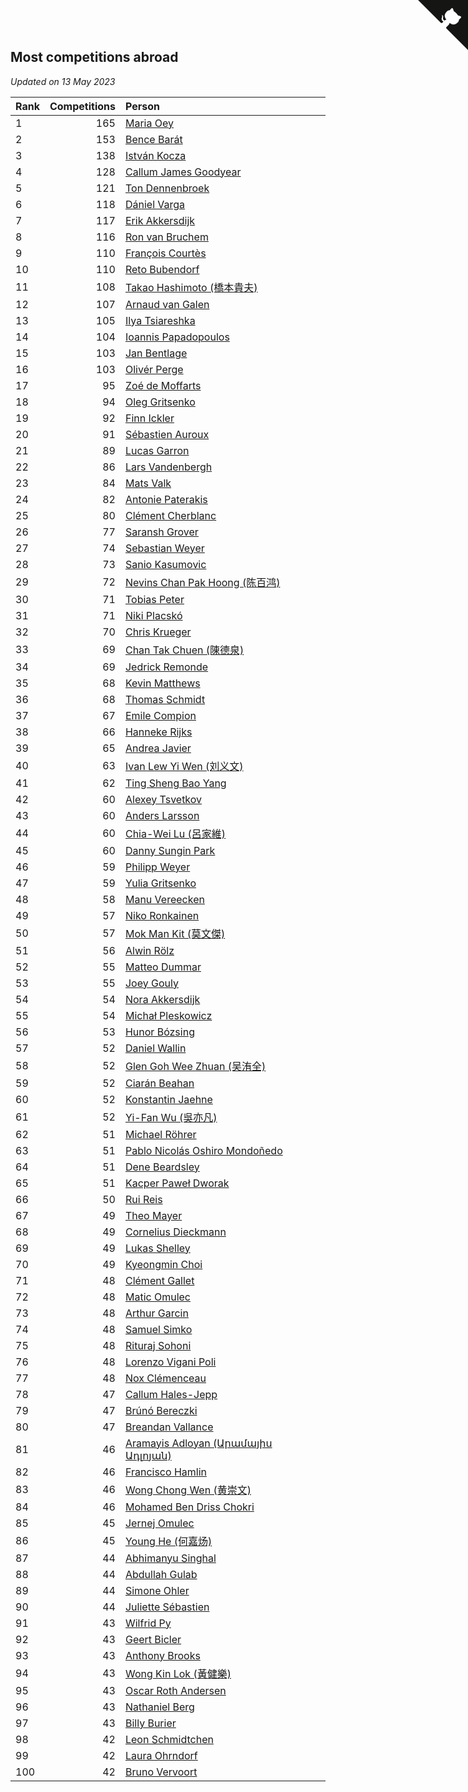 ## Most competitions abroad

*Updated on 13 May 2023*

| Rank | Competitions | Person |
| :--- | ---: | :--- |
| 1 | 165 | [Maria Oey](https://www.worldcubeassociation.org/persons/2007OEYM01) |
| 2 | 153 | [Bence Barát](https://www.worldcubeassociation.org/persons/2008BARA01) |
| 3 | 138 | [István Kocza](https://www.worldcubeassociation.org/persons/2005KOCZ01) |
| 4 | 128 | [Callum James Goodyear](https://www.worldcubeassociation.org/persons/2012GOOD02) |
| 5 | 121 | [Ton Dennenbroek](https://www.worldcubeassociation.org/persons/2003DENN01) |
| 6 | 118 | [Dániel Varga](https://www.worldcubeassociation.org/persons/2008VARG01) |
| 7 | 117 | [Erik Akkersdijk](https://www.worldcubeassociation.org/persons/2005AKKE01) |
| 8 | 116 | [Ron van Bruchem](https://www.worldcubeassociation.org/persons/2003BRUC01) |
| 9 | 110 | [François Courtès](https://www.worldcubeassociation.org/persons/2008COUR01) |
| 10 | 110 | [Reto Bubendorf](https://www.worldcubeassociation.org/persons/2012BUBE01) |
| 11 | 108 | [Takao Hashimoto (橋本貴夫)](https://www.worldcubeassociation.org/persons/2007HASH01) |
| 12 | 107 | [Arnaud van Galen](https://www.worldcubeassociation.org/persons/2006GALE01) |
| 13 | 105 | [Ilya Tsiareshka](https://www.worldcubeassociation.org/persons/2012TERE01) |
| 14 | 104 | [Ioannis Papadopoulos](https://www.worldcubeassociation.org/persons/2013PAPA01) |
| 15 | 103 | [Jan Bentlage](https://www.worldcubeassociation.org/persons/2010BENT01) |
| 16 | 103 | [Olivér Perge](https://www.worldcubeassociation.org/persons/2007PERG01) |
| 17 | 95 | [Zoé de Moffarts](https://www.worldcubeassociation.org/persons/2010MOFF02) |
| 18 | 94 | [Oleg Gritsenko](https://www.worldcubeassociation.org/persons/2011GRIT01) |
| 19 | 92 | [Finn Ickler](https://www.worldcubeassociation.org/persons/2012ICKL01) |
| 20 | 91 | [Sébastien Auroux](https://www.worldcubeassociation.org/persons/2008AURO01) |
| 21 | 89 | [Lucas Garron](https://www.worldcubeassociation.org/persons/2006GARR01) |
| 22 | 86 | [Lars Vandenbergh](https://www.worldcubeassociation.org/persons/2003VAND01) |
| 23 | 84 | [Mats Valk](https://www.worldcubeassociation.org/persons/2007VALK01) |
| 24 | 82 | [Antonie Paterakis](https://www.worldcubeassociation.org/persons/2012PATE01) |
| 25 | 80 | [Clément Cherblanc](https://www.worldcubeassociation.org/persons/2014CHER05) |
| 26 | 77 | [Saransh Grover](https://www.worldcubeassociation.org/persons/2014GROV01) |
| 27 | 74 | [Sebastian Weyer](https://www.worldcubeassociation.org/persons/2010WEYE02) |
| 28 | 73 | [Sanio Kasumovic](https://www.worldcubeassociation.org/persons/2009KASU01) |
| 29 | 72 | [Nevins Chan Pak Hoong (陈百鸿)](https://www.worldcubeassociation.org/persons/2010CHAN20) |
| 30 | 71 | [Tobias Peter](https://www.worldcubeassociation.org/persons/2014PETE03) |
| 31 | 71 | [Niki Placskó](https://www.worldcubeassociation.org/persons/2008PLAC01) |
| 32 | 70 | [Chris Krueger](https://www.worldcubeassociation.org/persons/2006KRUE01) |
| 33 | 69 | [Chan Tak Chuen (陳德泉)](https://www.worldcubeassociation.org/persons/2007CHUE01) |
| 34 | 69 | [Jedrick Remonde](https://www.worldcubeassociation.org/persons/2008REMO01) |
| 35 | 68 | [Kevin Matthews](https://www.worldcubeassociation.org/persons/2010MATT02) |
| 36 | 68 | [Thomas Schmidt](https://www.worldcubeassociation.org/persons/2013SCHM02) |
| 37 | 67 | [Emile Compion](https://www.worldcubeassociation.org/persons/2007COMP01) |
| 38 | 66 | [Hanneke Rijks](https://www.worldcubeassociation.org/persons/2008RIJK01) |
| 39 | 65 | [Andrea Javier](https://www.worldcubeassociation.org/persons/2010JAVI01) |
| 40 | 63 | [Ivan Lew Yi Wen (刘义文)](https://www.worldcubeassociation.org/persons/2012WENI01) |
| 41 | 62 | [Ting Sheng Bao Yang](https://www.worldcubeassociation.org/persons/2008BAOY01) |
| 42 | 60 | [Alexey Tsvetkov](https://www.worldcubeassociation.org/persons/2017TSVE02) |
| 43 | 60 | [Anders Larsson](https://www.worldcubeassociation.org/persons/2003LARS01) |
| 44 | 60 | [Chia-Wei Lu (呂家維)](https://www.worldcubeassociation.org/persons/2007LUCH01) |
| 45 | 60 | [Danny Sungin Park](https://www.worldcubeassociation.org/persons/2015PARK13) |
| 46 | 59 | [Philipp Weyer](https://www.worldcubeassociation.org/persons/2010WEYE01) |
| 47 | 59 | [Yulia Gritsenko](https://www.worldcubeassociation.org/persons/2012SIDO01) |
| 48 | 58 | [Manu Vereecken](https://www.worldcubeassociation.org/persons/2010VERE01) |
| 49 | 57 | [Niko Ronkainen](https://www.worldcubeassociation.org/persons/2010RONK01) |
| 50 | 57 | [Mok Man Kit (莫文傑)](https://www.worldcubeassociation.org/persons/2009KITM01) |
| 51 | 56 | [Alwin Rölz](https://www.worldcubeassociation.org/persons/2016ROLZ01) |
| 52 | 55 | [Matteo Dummar](https://www.worldcubeassociation.org/persons/2017DUMM01) |
| 53 | 55 | [Joey Gouly](https://www.worldcubeassociation.org/persons/2007GOUL01) |
| 54 | 54 | [Nora Akkersdijk](https://www.worldcubeassociation.org/persons/2009CHRI03) |
| 55 | 54 | [Michał Pleskowicz](https://www.worldcubeassociation.org/persons/2009PLES01) |
| 56 | 53 | [Hunor Bózsing](https://www.worldcubeassociation.org/persons/2009BOZS01) |
| 57 | 52 | [Daniel Wallin](https://www.worldcubeassociation.org/persons/2013WALL03) |
| 58 | 52 | [Glen Goh Wee Zhuan (吴洧全)](https://www.worldcubeassociation.org/persons/2015ZHUA01) |
| 59 | 52 | [Ciarán Beahan](https://www.worldcubeassociation.org/persons/2012BEAH01) |
| 60 | 52 | [Konstantin Jaehne](https://www.worldcubeassociation.org/persons/2015JAEH01) |
| 61 | 52 | [Yi-Fan Wu (吳亦凡)](https://www.worldcubeassociation.org/persons/2010WUIF01) |
| 62 | 51 | [Michael Röhrer](https://www.worldcubeassociation.org/persons/2009ROHR01) |
| 63 | 51 | [Pablo Nicolás Oshiro Mondoñedo](https://www.worldcubeassociation.org/persons/2010MOND01) |
| 64 | 51 | [Dene Beardsley](https://www.worldcubeassociation.org/persons/2009BEAR01) |
| 65 | 51 | [Kacper Paweł Dworak](https://www.worldcubeassociation.org/persons/2020DWOR01) |
| 66 | 50 | [Rui Reis](https://www.worldcubeassociation.org/persons/2015REIS02) |
| 67 | 49 | [Theo Mayer](https://www.worldcubeassociation.org/persons/2012MAYE01) |
| 68 | 49 | [Cornelius Dieckmann](https://www.worldcubeassociation.org/persons/2009DIEC01) |
| 69 | 49 | [Lukas Shelley](https://www.worldcubeassociation.org/persons/2016SHEL03) |
| 70 | 49 | [Kyeongmin Choi](https://www.worldcubeassociation.org/persons/2017CHOI07) |
| 71 | 48 | [Clément Gallet](https://www.worldcubeassociation.org/persons/2004GALL02) |
| 72 | 48 | [Matic Omulec](https://www.worldcubeassociation.org/persons/2010OMUL02) |
| 73 | 48 | [Arthur Garcin](https://www.worldcubeassociation.org/persons/2014GARC27) |
| 74 | 48 | [Samuel Simko](https://www.worldcubeassociation.org/persons/2016SIMK01) |
| 75 | 48 | [Rituraj Sohoni](https://www.worldcubeassociation.org/persons/2012SOHO01) |
| 76 | 48 | [Lorenzo Vigani Poli](https://www.worldcubeassociation.org/persons/2007POLI01) |
| 77 | 48 | [Nox Clémenceau](https://www.worldcubeassociation.org/persons/2015CLEM03) |
| 78 | 47 | [Callum Hales-Jepp](https://www.worldcubeassociation.org/persons/2012HALE01) |
| 79 | 47 | [Brúnó Bereczki](https://www.worldcubeassociation.org/persons/2008BERE01) |
| 80 | 47 | [Breandan Vallance](https://www.worldcubeassociation.org/persons/2007VALL01) |
| 81 | 46 | [Aramayis Adloyan (Արամայիս Ադլոյան)](https://www.worldcubeassociation.org/persons/2012ADLO01) |
| 82 | 46 | [Francisco Hamlin](https://www.worldcubeassociation.org/persons/2012HAML01) |
| 83 | 46 | [Wong Chong Wen (黄崇文)](https://www.worldcubeassociation.org/persons/2014WENW01) |
| 84 | 46 | [Mohamed Ben Driss Chokri](https://www.worldcubeassociation.org/persons/2015CHOK01) |
| 85 | 45 | [Jernej Omulec](https://www.worldcubeassociation.org/persons/2010OMUL01) |
| 86 | 45 | [Young He (何嘉炀)](https://www.worldcubeassociation.org/persons/2014HEYO01) |
| 87 | 44 | [Abhimanyu Singhal](https://www.worldcubeassociation.org/persons/2013SING12) |
| 88 | 44 | [Abdullah Gulab](https://www.worldcubeassociation.org/persons/2014GULA02) |
| 89 | 44 | [Simone Ohler](https://www.worldcubeassociation.org/persons/2014OHLE01) |
| 90 | 44 | [Juliette Sébastien](https://www.worldcubeassociation.org/persons/2014SEBA01) |
| 91 | 43 | [Wilfrid Py](https://www.worldcubeassociation.org/persons/2016PYWI01) |
| 92 | 43 | [Geert Bicler](https://www.worldcubeassociation.org/persons/2010BICL01) |
| 93 | 43 | [Anthony Brooks](https://www.worldcubeassociation.org/persons/2008SEAR01) |
| 94 | 43 | [Wong Kin Lok (黃健樂)](https://www.worldcubeassociation.org/persons/2014LOKW01) |
| 95 | 43 | [Oscar Roth Andersen](https://www.worldcubeassociation.org/persons/2008ANDE02) |
| 96 | 43 | [Nathaniel Berg](https://www.worldcubeassociation.org/persons/2012BERG04) |
| 97 | 43 | [Billy Burier](https://www.worldcubeassociation.org/persons/2014BURI01) |
| 98 | 42 | [Leon Schmidtchen](https://www.worldcubeassociation.org/persons/2010SCHM01) |
| 99 | 42 | [Laura Ohrndorf](https://www.worldcubeassociation.org/persons/2009OHRN01) |
| 100 | 42 | [Bruno Vervoort](https://www.worldcubeassociation.org/persons/2011VERV01) |


<a href="https://github.com/JustinTimeCuber/wca_statistics" class="github-corner" aria-label="View source on Github"><svg width="80" height="80" viewBox="0 0 250 250" style="fill:#151513; color:#fff; position: absolute; top: 0; border: 0; right: 0;" aria-hidden="true"><path d="M0,0 L115,115 L130,115 L142,142 L250,250 L250,0 Z"></path><path d="M128.3,109.0 C113.8,99.7 119.0,89.6 119.0,89.6 C122.0,82.7 120.5,78.6 120.5,78.6 C119.2,72.0 123.4,76.3 123.4,76.3 C127.3,80.9 125.5,87.3 125.5,87.3 C122.9,97.6 130.6,101.9 134.4,103.2" fill="currentColor" style="transform-origin: 130px 106px;" class="octo-arm"></path><path d="M115.0,115.0 C114.9,115.1 118.7,116.5 119.8,115.4 L133.7,101.6 C136.9,99.2 139.9,98.4 142.2,98.6 C133.8,88.0 127.5,74.4 143.8,58.0 C148.5,53.4 154.0,51.2 159.7,51.0 C160.3,49.4 163.2,43.6 171.4,40.1 C171.4,40.1 176.1,42.5 178.8,56.2 C183.1,58.6 187.2,61.8 190.9,65.4 C194.5,69.0 197.7,73.2 200.1,77.6 C213.8,80.2 216.3,84.9 216.3,84.9 C212.7,93.1 206.9,96.0 205.4,96.6 C205.1,102.4 203.0,107.8 198.3,112.5 C181.9,128.9 168.3,122.5 157.7,114.1 C157.9,116.9 156.7,120.9 152.7,124.9 L141.0,136.5 C139.8,137.7 141.6,141.9 141.8,141.8 Z" fill="currentColor" class="octo-body"></path></svg></a><style>.github-corner:hover .octo-arm{animation:octocat-wave 560ms ease-in-out}@keyframes octocat-wave{0%,100%{transform:rotate(0)}20%,60%{transform:rotate(-25deg)}40%,80%{transform:rotate(10deg)}}@media (max-width:500px){.github-corner:hover .octo-arm{animation:none}.github-corner .octo-arm{animation:octocat-wave 560ms ease-in-out}}</style>
